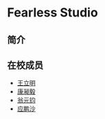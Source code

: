 # Fearless Studio 
## 简介
 
## 在校成员
+ [王立明](https://github.com/fearlessstudio/history/blob/master/members/%E7%8E%8B%E7%AB%8B%E6%98%8E.md)
+ [康昶毅](https://github.com/fearlessstudio/history/blob/master/members/%E5%BA%B7%E6%98%B6%E6%AF%85.md)
+ [翁元钧](https://github.com/fearlessstudio/history/blob/master/members/%E7%BF%81%E5%85%83%E9%92%A7.md)
+ [应鹏沙](https://github.com/fearlessstudio/history/blob/master/members/%E5%BA%94%E9%B9%8F%E6%B2%99.md)
